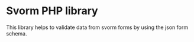 # Svorm PHP library

This library helps to validate data from svorm forms by using the json form schema.